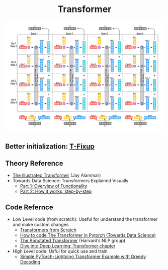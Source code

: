 <h1 align="center">Transformer</h1>

![](img/Attention.png)

## Better initialization: [T-Fixup](http://www.cs.toronto.edu/~mvolkovs/ICML2020_tfixup.pdf)

## Theory Reference

- [The Illustrated Transformer](http://jalammar.github.io/illustrated-transformer/) (Jay Alammar)
- Towards Data Science: Transformers Explained Visually
  - [Part 1: Overview of Functionality](https://towardsdatascience.com/transformers-explained-visually-part-1-overview-of-functionality-95a6dd460452)
  - [Part 2: How it works, step-by-step](https://towardsdatascience.com/transformers-explained-visually-part-2-how-it-works-step-by-step-b49fa4a64f34)


## Code Refernce

- Low Level code (from scratch): Useful for understand the transformer and make custom changes
  - [Transformers from Scratch](http://peterbloem.nl/blog/transformers)
  - [How to code The Transformer in Pytorch (Towards Data Science)](https://towardsdatascience.com/how-to-code-the-transformer-in-pytorch-24db27c8f9ec)
  - [The Annotated Transformer](http://nlp.seas.harvard.edu/2018/04/03/attention.html) (Harvard’s NLP group)
  - [Dive into Deep Learning: Transformer chapter](https://d2l.ai/chapter_attention-mechanisms/transformer.html)
- High Level code: Usful for quick use and train
  - [Simple PyTorch-Lightning Transformer Example with Greedy Decoding](https://colab.research.google.com/drive/1swXWW5sOLW8zSZBaQBYcGQkQ_Bje_bmI)
